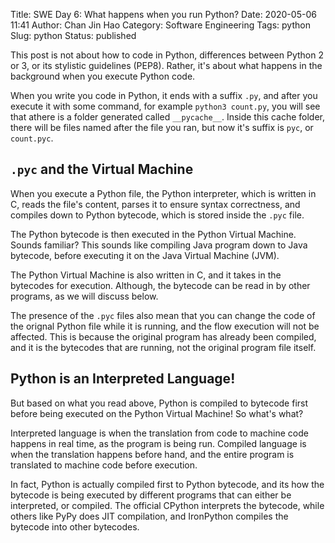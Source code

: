 Title: SWE Day 6: What happens when you run Python?
Date: 2020-05-06 11:41
Author: Chan Jin Hao
Category: Software Engineering
Tags: python
Slug: python
Status: published


This post is not about how to code in Python, differences between Python 2 or 3, or its stylistic guidelines (PEP8). Rather, it's about what happens in the background when you execute Python code.

When you write you code in Python, it ends with a suffix `.py`, and after you execute it with some command, for example `python3 count.py`, you will see that athere is a folder generated called `__pycache__`. Inside this cache folder, there will be files named after the file you ran, but now it's suffix is `pyc`, or `count.pyc`.

## `.pyc` and the Virtual Machine

When you execute a Python file, the Python interpreter, which is written in C, reads the file's content, parses it to ensure syntax correctness, and compiles down to Python bytecode, which is stored inside the `.pyc` file.

The Python bytecode is then executed in the Python Virtual Machine. Sounds familiar? This sounds like compiling Java program down to Java bytecode, before executing it on the Java Virtual Machine (JVM).

The Python Virtual Machine is also written in C, and it takes in the bytecodes for execution. Although, the bytecode can be read in by other programs, as we will discuss below.

The presence of the `.pyc` files also mean that you can change the code of the orignal Python file while it is running, and the flow execution will not be affected. This is because the original program has already been compiled, and it is the bytecodes that are running, not the original program file itself.


## Python is an Interpreted Language!

But based on what you read above, Python is compiled to bytecode first before being executed on the Python Virtual Machine! So what's what?

Interpreted language is when the translation from code to machine code happens in real time, as the program is being run. Compiled language is when the translation happens before hand, and the entire program is translated to machine code before execution.

In fact, Python is actually compiled first to Python bytecode, and its how the bytecode is being executed by different programs that can either be interpreted, or compiled. The official CPython interprets the bytecode, while others like PyPy does JIT compilation, and IronPython compiles the bytecode into other bytecodes.

